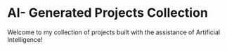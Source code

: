 # AI- Generated Projects Collection

Welcome to my collection of projects built with the assistance of Artificial Intelligence!
